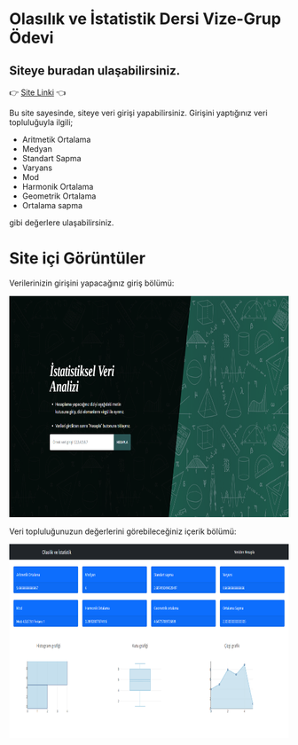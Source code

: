 # Olasılık ve İstatistik Dersi Vize-Grup Ödevi

## Siteye buradan ulaşabilirsiniz.
👉 [Site Linki](https://ahmetmert1.github.io/olasilik-istatistik-vize/giris.html) 👈

Bu site sayesinde, siteye veri girişi yapabilirsiniz.
Girişini yaptığınız veri topluluğuyla ilgili;

- Aritmetik Ortalama
- Medyan
- Standart Sapma
- Varyans
- Mod 
- Harmonik Ortalama
- Geometrik Ortalama
- Ortalama sapma

gibi değerlere ulaşabilirsiniz.

# Site içi Görüntüler

Verilerinizin girişini yapacağınız giriş bölümü:

<img src="olasilikresimler/giris.PNG"  width="600" height="400">

Veri topluluğunuzun değerlerini görebileceğiniz içerik bölümü:

<img src="olasilikresimler/icerik.PNG"  width="600" height="350">
